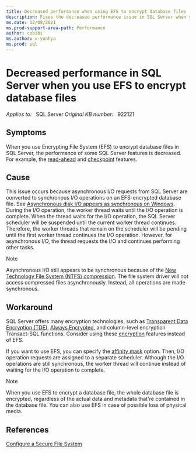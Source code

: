 ```yaml
---
title: Decreased performance when using EFS to encrypt database files
description: Fixes the decreased performance issue in SQL Server when you use Encrypting File System to encrypt database files.
ms.date: 12/08/2021
ms.prod-support-area-path: Performance
author: cobibi
ms.author: v-yunhya
ms.prod: sql
---
```

# Decreased performance in SQL Server when you use EFS to encrypt database files

_Applies to:_ &nbsp; SQL Server
_Original KB number:_ &nbsp; 922121

## Symptoms

When you use Encrypting File System (EFS) to encrypt database files in SQL Server, the performance of some SQL Server features is decreased. For example, the [read-ahead](/sql/relational-databases/reading-pages) and [checkpoint](/sql/relational-databases/logs/database-checkpoints-sql-server) features.

## Cause

This issue occurs because asynchronous I/O requests from SQL Server are converted to synchronous I/O operations on an EFS-encrypted database file. See [Asynchronous disk I/O appears as synchronous on Windows](/windows/win32/asynchronous-disk-io-synchronous#ntfs-encryption.md). During the I/O operation, the worker thread waits until the I/O operation is complete. When the thread waits for the I/O operation, the SQL Server scheduler will be suspended until the current worker thread continues. Therefore, the worker threads that remain on the scheduler will be pending until the first worker thread continues the I/O operation. However, for asynchronous I/O, the thread requests the I/O and continues performing other tasks.

> [!NOTE]
> Asynchronous I/O still appears to be synchronous because of the [New Technology File System (NTFS) compression](/windows/win32/asynchronous-disk-io-synchronous.md#compression). The file system driver will not access compressed files asynchronously. Instead, all operations are made synchronous.

## Workaround

SQL Server offers many encryption technologies, such as [Transparent Data Encryption (TDE)](/sql/relational-databases/security/encryption/transparent-data-encryption), [Always Encrypted](/sql/relational-databases/security/encryption/always-encrypted-database-engine), and column-level encryption Transact-SQL functions. Consider using these [encryption](/sql/relational-databases/security/encryption/sql-server-encryption) features instead of EFS.

If you want to use EFS, you can specify the [affinity mask](/sql/database-engine/configure-windows/affinity-input-output-mask-server-configuration-option) option. Then, I/O operation requests are assigned to a separate scheduler. Although the I/O operations are still synchronous, the worker thread will continue instead of waiting for the I/O operation to complete.

> [!NOTE]
> When you use EFS to encrypt a database file, the whole database file is encrypted, regardless of the actual data and metadata that're contained in the database file. You can also use EFS in case of possible loss of physical media.

## References

[Configure a Secure File System](/sql/sql-server/install/security-considerations-for-a-sql-server-installation)
